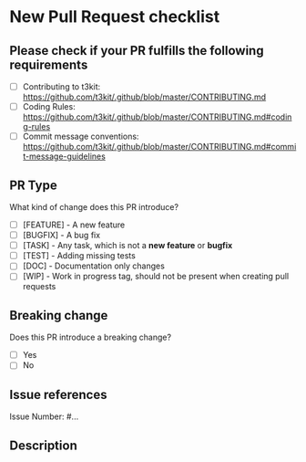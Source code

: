 # New Pull Request checklist

## Please check if your PR fulfills the following requirements

- [ ] Contributing to t3kit: <https://github.com/t3kit/.github/blob/master/CONTRIBUTING.md>
- [ ] Coding Rules: <https://github.com/t3kit/.github/blob/master/CONTRIBUTING.md#coding-rules>
- [ ] Commit message conventions: <https://github.com/t3kit/.github/blob/master/CONTRIBUTING.md#commit-message-guidelines>

## PR Type

What kind of change does this PR introduce?

<!-- Please check the one that applies to this PR using "x" inside brackets -->

- [ ] [FEATURE] - A new feature
- [ ] [BUGFIX] - A bug fix
- [ ] [TASK] - Any task, which is not a **new feature** or **bugfix**
- [ ] [TEST] - Adding missing tests
- [ ] [DOC] - Documentation only changes
- [ ] [WIP] - Work in progress tag, should not be present when creating pull requests

## Breaking change

Does this PR introduce a breaking change?

<!-- Please check the one that applies to this PR using "x" inside brackets -->

- [ ] Yes
- [ ] No

<!-- If this PR contains a breaking change, please add a [!!!] label at the beginning of the commit message. -->
<!-- If this PR contains a breaking change, please describe the impact and migration path for existing applications below. -->

## Issue references

Issue Number: #...

## Description
<!-- Please add a context and reasoning around your changes, to help us merge quickly. -->
